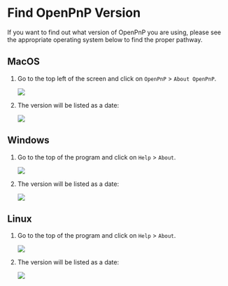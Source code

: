 # Find OpenPnP Version

If you want to find out what version of OpenPnP you are using, please see the appropriate operating system below to find the proper pathway.

## MacOS

1. Go to the top left of the screen and click on `OpenPnP` > `About OpenPnP`.

      ![](img/mac-openpnp1.webp)

2. The version will be listed as a date:

      ![](img/mac-openpnp2.webp)

## Windows

1. Go to the top of the program and click on `Help` > `About`.

      ![](img/windows-openpnp1.webp)

2. The version will be listed as a date:

      ![](img/windows-openpnp2.webp)

## Linux

1. Go to the top of the program and click on `Help` > `About`.

      ![](img/linux-openpnp1.webp)

2. The version will be listed as a date:

      ![](img/linux-openpnp2.webp)
